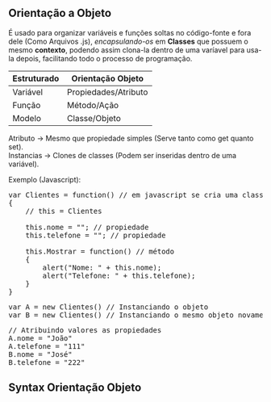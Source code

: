 ## Orientação a Objeto

É usado para organizar variáveis e funções soltas no código-fonte e fora dele (Como Arquivos .js), *encapsulando-os* em **Classes** que possuem o mesmo **contexto**, podendo assim clona-la dentro de uma varíavel para usa-la depois, facilitando todo o processo de programação.

Estruturado | Orientação Objeto
--- | ---
Variável | Propiedades/Atributo
Função | Método/Ação
Modelo | Classe/Objeto

Atributo -> Mesmo que propiedade simples (Serve tanto como get quanto set).<br>
Instancias -> Clones de classes (Podem ser inseridas dentro de uma variável).<br>

Exemplo (Javascript):

<pre>
var Clientes = function() // em javascript se cria uma classe usando o comando function dessa forma.
{
    // this = Clientes
    
    this.nome = ""; // propiedade
    this.telefone = ""; // propiedade
    
    this.Mostrar = function() // método
    {
        alert("Nome: " + this.nome);
        alert("Telefone: " + this.telefone);
    }
}
</pre>
<pre>
var A = new Clientes() // Instanciando o objeto
var B = new Clientes() // Instanciando o mesmo objeto novamente, porem outra variavel
</pre>
<pre>
// Atribuindo valores as propiedades
A.nome = "João"
A.telefone = "111"
B.nome = "José"
B.telefone = "222"
</pre>
## Syntax Orientação Objeto

